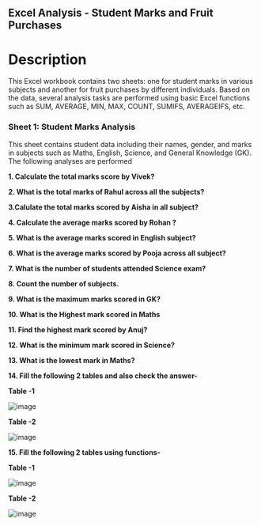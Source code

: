 ## Excel Analysis - Student Marks and Fruit Purchases

# Description
This Excel workbook contains two sheets: one for student marks in various subjects and another for fruit purchases by different individuals. Based on the data, several analysis tasks are performed using basic Excel functions such as SUM, AVERAGE, MIN, MAX, COUNT, SUMIFS, AVERAGEIFS, etc.

### Sheet 1: Student Marks Analysis
This sheet contains student data including their names, gender, and marks in subjects such as Maths, English, Science, and General Knowledge (GK). The following analyses are performed

**1. Calculate the total marks score by Vivek?**

**2. What is the total marks of Rahul across all the subjects?**

**3.Calulate the total marks scored by Aisha in all subject?**

**4. Calculate the average marks scored by Rohan ?**

**5. What is the average marks scored in English subject?**

**6. What is the average marks scored by Pooja across all subject?**

**7. What is the number of students  attended Science exam?**

**8. Count the number of subjects.**

**9. What is the maximum marks scored in GK?**

**10. What is the Highest mark scored in Maths**

**11. Find the highest mark scored by Anuj?**

**12. What is the minimum mark scored in Science?**

**13. What is the lowest mark in Maths?**

**14. Fill the following 2 tables and also check the answer-**

**Table -1**	

![image](https://github.com/user-attachments/assets/c4d36319-6b2d-484a-abee-659c315a9109)

**Table -2**		

![image](https://github.com/user-attachments/assets/84f898f4-6221-401d-a60a-11bdf4e4d823)

**15. Fill the following 2 tables using functions-**

**Table -1**		

![image](https://github.com/user-attachments/assets/c147f11a-5395-41ee-ae74-f9549694f84c)

**Table -2**		

![image](https://github.com/user-attachments/assets/f0275827-678a-47a1-b2c1-14aa6d7bc754)



